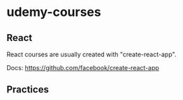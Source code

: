# udemy-courses 
## React

React courses are usually created with "create-react-app".

Docs: https://github.com/facebook/create-react-app

## Practices

